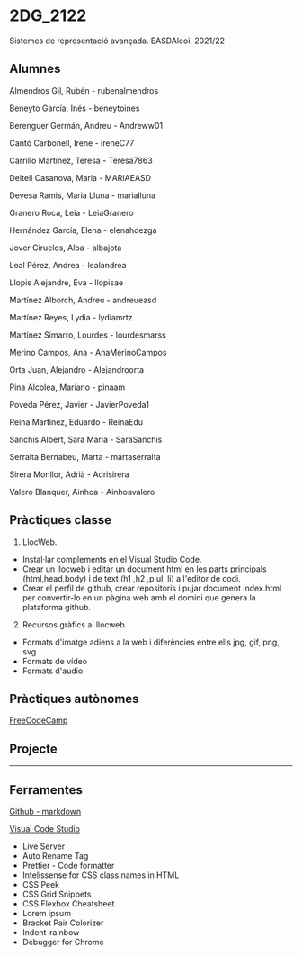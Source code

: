 # 2DG_2122
Sistemes de representació avançada. EASDAlcoi. 2021/22

## Alumnes

Almendros Gil, Rubén - rubenalmendros

Beneyto García, Inés - beneytoines

Berenguer Germán, Andreu - Andreww01

Cantó Carbonell, Irene - ireneC77

Carrillo Martínez, Teresa - Teresa7863

Deltell Casanova, Maria - MARIAEASD

Devesa Ramis, Maria Lluna - marialluna

Granero Roca, Leia - LeiaGranero

Hernández García, Elena - elenahdezga

Jover Ciruelos, Alba - albajota

Leal Pérez, Andrea - lealandrea

Llopis Alejandre, Eva - llopisae

Martínez Alborch, Andreu - andreueasd

Martínez Reyes, Lydia - lydiamrtz

Martínez Simarro, Lourdes - lourdesmarss

Merino Campos, Ana - AnaMerinoCampos

Orta Juan, Alejandro - Alejandroorta

Pina Alcolea, Mariano - pinaam

Poveda Pérez, Javier - JavierPoveda1

Reina Martínez, Eduardo - ReinaEdu

Sanchis Albert, Sara Maria - SaraSanchis

Serralta Bernabeu, Marta - martaserralta

Sirera Monllor, Adrià - Adrisirera

Valero Blanquer, Ainhoa - Ainhoavalero

## Pràctiques classe
1. LlocWeb.

* Instal·lar complements en el Visual Studio Code.
* Crear un llocweb i editar un document html en les parts principals (html,head,body) i de text (h1 ,h2 ,p ul, li) a l'editor de codi.
* Crear el perfil de github, crear repositoris i pujar document index.html per convertir-lo en un pàgina web amb el domini que genera la plataforma github.

2. Recursos gràfics al llocweb.

* Formats d'imatge adiens a la web i diferències entre ells jpg, gif, png, svg
* Formats de vídeo
* Formats d'audio


## Pràctiques autònomes
[FreeCodeCamp](https://www.freecodecamp.org/)

## Projecte

---

## Ferramentes

[Github - markdown](https://github.com/adam-p/markdown-here/wiki/Markdown-Cheatsheet)

[Visual Code Studio](https://code.visualstudio.com/)
* Live Server
* Auto Rename Tag
* Prettier - Code formatter
* Intelissense for CSS class names in HTML
* CSS Peek
* CSS Grid Snippets
* CSS Flexbox Cheatsheet
* Lorem ipsum
* Bracket Pair Colorizer
* Indent-rainbow
* Debugger for Chrome


